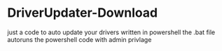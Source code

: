 # DriverUpdater-Download
just a code to auto update your drivers
written in powershell the .bat file autoruns the powershell code with admin privlage
